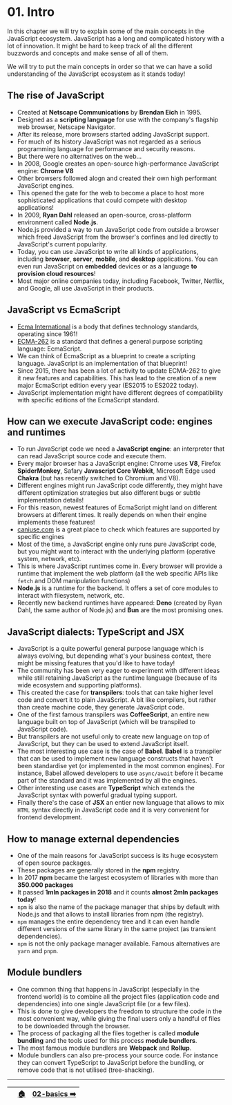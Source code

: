 <!-- ⚠️ FILE AUTOMATICALLY GENERATED. PLEASE DO NOT EDIT. CHANGE README.md.tpl INSTEAD! ⚠️  -->

# 01. Intro

In this chapter we will try to explain some of the main concepts in the JavaScript ecosystem. JavaScript has a long and complicated history with a lot of innovation. It might be hard to keep track of all the different buzzwords and concepts and make sense of all of them.

We will try to put the main concepts in order so that we can have a solid understanding of the JavaScript ecosystem as it stands today!


## The rise of JavaScript

- Created at **Netscape Communications** by **Brendan Eich** in 1995.
- Designed as a **scripting language** for use with the company's flagship web browser, Netscape Navigator.
- After its release, more browsers started adding JavaScript support.
- For much of its history JavaScript was not regarded as a serious programming language for performance and security reasons.
- But there were no alternatives on the web...
- In 2008, Google creates an open-source high-performance JavaScript engine: **Chrome V8**
- Other browsers followed alogn and created their own high performant JavaScript engines.
- This opened the gate for the web to become a place to host more sophisticated applications that could compete with desktop applications!
- In 2009, **Ryan Dahl** released an open-source, cross-platform environment called **Node.js**.
- Node.js provided a way to run JavaScript code from outside a browser which freed JavaScript from the browser's confines and led directly to JavaScript's current popularity.
- Today, you can use JavaScript to write all kinds of applications, including **browser**, **server**, **mobile**, and **desktop** applications. You can even run JavaScript on **embedded** devices or as a language **to provision cloud resources**!
- Most major online companies today, including Facebook, Twitter, Netflix, and Google, all use JavaScript in their products.


## JavaScript vs EcmaScript

- [Ecma International](https://en.wikipedia.org/wiki/Ecma_International) is a body that defines technology standards, operating since 1961!
- [ECMA-262](https://www.ecma-international.org/publications-and-standards/standards/ecma-262/) is a standard that defines a general purpose scripting language: EcmaScript.
- We can think of EcmaScript as a blueprint to create a scripting language. JavaScript is an implementation of that blueprint!
- Since 2015, there has been a lot of activity to update ECMA-262 to give it new features and capabilities. This has lead to the creation of a new major EcmaScript edition every year (ES2015 to ES2022 today).
- JavaScript implementation might have different degrees of compatibility with specific editions of the EcmaScript standard.


## How can we execute JavaScript code: engines and runtimes

- To run JavaScript code we need a **JavaScript engine**: an interpreter that can read JavaScript source code and execute them.
- Every major browser has a JavaScript engine: Chrome uses **V8**, Firefox **SpiderMonkey**, Safary **Javascript Core Webkit**, Microsoft Edge used **Chakra** (but has recently switched to Chromium and V8).
- Different engines might run JavaScript code differently, they might have different optimization strategies but also different bugs or subtle implementation details!
- For this reason, newest features of EcmaScript might land on different browsers at different times. It really depends on when their engine implements these features!
- [caniuse.com](https://caniuse.com/) is a great place to check which features are supported by specific engines
- Most of the time, a JavaScript engine only runs pure JavaScript code, but you might want to interact with the underlying platform (operative system, network, etc).
- This is where JavaScript runtimes come in. Every browser will provide a runtime that implement the web platform (all the web specific APIs like `fetch` and DOM manipulation functions)
- **Node.js** is a runtime for the backend. It offers a set of core modules to interact with filesystem, network, etc.
- Recently new backend runtimes have appeared: **Deno** (created by Ryan Dahl, the same author of Node.js) and **Bun** are the most promising ones.


## JavaScript dialects: TypeScript and JSX

- JavaScript is a quite powerful general purpose language which is always evolving, but depending what's your business context, there might be missing features that you'd like to have today!
- The community has been very eager to experiment with different ideas while still retaining JavaScript as the runtime language (because of its wide ecosystem and supporting platforms).
- This created the case for **transpilers**: tools that can take higher level code and convert it to plain JavaScript. A bit like compilers, but rather than create machine code, they generate JavaScript code.
- One of the first famous transpilers was **CoffeeScript**, an entire new language built on top of JavaScript (which will be transpiled to JavaScript code).
- But transpilers are not useful only to create new language on top of JavaScript, but they can be used to extend JavaScript itself.
- The most interesting use case is the case of **Babel**. **Babel** is a transpiler that can be used to implement new language constructs that haven't been standardise yet (or implemented in the most common engines). For instance, Babel allowed developers to use `async/await` before it became part of the standard and it was implemented by all the engines.
- Other interesting use cases are **TypeScript** which extends the JavaScript syntax with powerful gradual typing support.
- Finally there's the case of **JSX** an entier new language that allows to mix `HTML` syntax directly in JavaScript code and it is very convenient for frontend development.


## How to manage external dependencies

- One of the main reasons for JavaScript success is its huge ecosystem of open source packages.
- These packages are generally stored in the **npm** registry.
- In 2017 **npm** became the largest ecosystem of libraries with more than **350.000 packages**
- It passed **1mln packages in 2018** and it counts **almost 2mln packages today**!
- `npm` is also the name of the package manager that ships by default with Node.js and that allows to install libraries from npm (the registry).
- `npm` manages the entire dependency tree and it can even handle different versions of the same library in the same project (as transient dependencies).
- `npm` is not the only package manager available. Famous alternatives are `yarn` and `pnpm`.


## Module bundlers

- One common thing that happens in JavaScript (especially in the frontend world) is to combine all the project files (application code and dependencies) into one single JavaScript file (or a few files).
- This is done to give developers the freedom to structure the code in the most convenient way, while giving the final users only a handful of files to be downloaded through the browser.
- The process of packaging all the files together is called **module bundling** and the tools used for this process **module bundlers**.
- The most famous module bundlers are **Webpack** and **Rollup**.
- Module bundlers can also pre-process your source code. For instance they can convert TypeScript to JavaScript before the bundling, or remove code that is not utilised (tree-shacking).


---


|    | [🏠](/README.md) | [02-basics ➡️](/02-basics/README.md) |
|:--|:---------------:|------------------------------------:|

